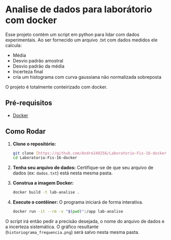 # Analise de dados para laborátorio com docker
Esse projeto contém um script em python para lidar com dados experimentais.
Ao ser fornecido um arquivo .txt com dados medidos ele calcula:
- Média
- Desvio padrão amostral
- Desvio padrão da média
- Incerteza final
- cria um histograma com curva gaussiana não normalizada sobreposta

O projeto é totalmente conteirizado com docker.
## Pré-requisitos
-   [Docker](https://www.docker.com/get-started)

## Como Rodar

1.  **Clone o repositório:**
    ```bash
    git clone [https://github.com/Andre240256/Laboratorio-Fis-16-docker.git](https://github.com/Andre240256/Laboratorio-Fis-16-docker.git)
    cd Laboratorio-Fis-16-docker
    ```

2.  **Tenha seu arquivo de dados:** Certifique-se de que seu arquivo de dados (ex: `dados.txt`) está nesta mesma pasta.

3.  **Construa a imagem Docker:**
    ```bash
    docker build -t lab-analise .
    ```

4.  **Execute o contêiner:** O programa iniciará de forma interativa.
    ```bash
    docker run -it --rm -v "$(pwd)":/app lab-analise
    ```
O script irá então pedir a precisão desejada, o nome do arquivo de dados e a incerteza sistemática. 
O gráfico resultante (`historiograma_frequencia.png`) será salvo nesta mesma pasta.
